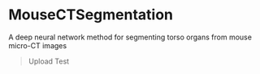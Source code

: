 # MouseCTSegmentation
A deep neural network method for segmenting torso organs from mouse micro-CT images

> Upload Test